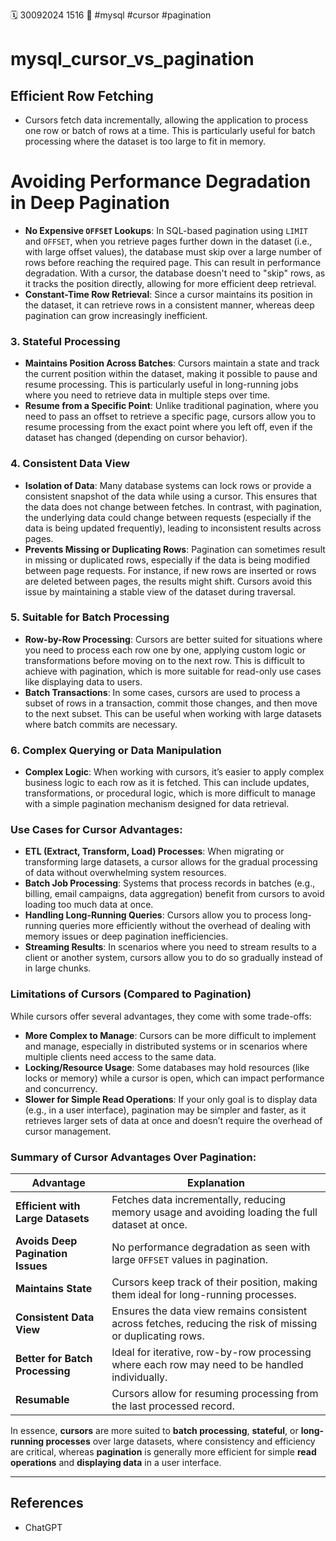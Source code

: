 🗓️ 30092024 1516
📎 #mysql #cursor #pagination

# mysql_cursor_vs_pagination
## Efficient Row Fetching
- Cursors fetch data incrementally, allowing the application to process one row or batch of rows at a time. This is particularly useful for batch processing where the dataset is too large to fit in memory.

# Avoiding Performance Degradation in Deep Pagination

- **No Expensive `OFFSET` Lookups**: In SQL-based pagination using `LIMIT` and `OFFSET`, when you retrieve pages further down in the dataset (i.e., with large offset values), the database must skip over a large number of rows before reaching the required page. This can result in performance degradation. With a cursor, the database doesn't need to "skip" rows, as it tracks the position directly, allowing for more efficient deep retrieval.
- **Constant-Time Row Retrieval**: Since a cursor maintains its position in the dataset, it can retrieve rows in a consistent manner, whereas deep pagination can grow increasingly inefficient.

### 3. **Stateful Processing**

- **Maintains Position Across Batches**: Cursors maintain a state and track the current position within the dataset, making it possible to pause and resume processing. This is particularly useful in long-running jobs where you need to retrieve data in multiple steps over time.
- **Resume from a Specific Point**: Unlike traditional pagination, where you need to pass an offset to retrieve a specific page, cursors allow you to resume processing from the exact point where you left off, even if the dataset has changed (depending on cursor behavior).

### 4. **Consistent Data View**

- **Isolation of Data**: Many database systems can lock rows or provide a consistent snapshot of the data while using a cursor. This ensures that the data does not change between fetches. In contrast, with pagination, the underlying data could change between requests (especially if the data is being updated frequently), leading to inconsistent results across pages.
- **Prevents Missing or Duplicating Rows**: Pagination can sometimes result in missing or duplicated rows, especially if the data is being modified between page requests. For instance, if new rows are inserted or rows are deleted between pages, the results might shift. Cursors avoid this issue by maintaining a stable view of the dataset during traversal.

### 5. **Suitable for Batch Processing**

- **Row-by-Row Processing**: Cursors are better suited for situations where you need to process each row one by one, applying custom logic or transformations before moving on to the next row. This is difficult to achieve with pagination, which is more suitable for read-only use cases like displaying data to users.
- **Batch Transactions**: In some cases, cursors are used to process a subset of rows in a transaction, commit those changes, and then move to the next subset. This can be useful when working with large datasets where batch commits are necessary.

### 6. **Complex Querying or Data Manipulation**

- **Complex Logic**: When working with cursors, it’s easier to apply complex business logic to each row as it is fetched. This can include updates, transformations, or procedural logic, which is more difficult to manage with a simple pagination mechanism designed for data retrieval.

### **Use Cases for Cursor Advantages:**

- **ETL (Extract, Transform, Load) Processes**: When migrating or transforming large datasets, a cursor allows for the gradual processing of data without overwhelming system resources.
- **Batch Job Processing**: Systems that process records in batches (e.g., billing, email campaigns, data aggregation) benefit from cursors to avoid loading too much data at once.
- **Handling Long-Running Queries**: Cursors allow you to process long-running queries more efficiently without the overhead of dealing with memory issues or deep pagination inefficiencies.
- **Streaming Results**: In scenarios where you need to stream results to a client or another system, cursors allow you to do so gradually instead of in large chunks.

### **Limitations of Cursors (Compared to Pagination)**

While cursors offer several advantages, they come with some trade-offs:

- **More Complex to Manage**: Cursors can be more difficult to implement and manage, especially in distributed systems or in scenarios where multiple clients need access to the same data.
- **Locking/Resource Usage**: Some databases may hold resources (like locks or memory) while a cursor is open, which can impact performance and concurrency.
- **Slower for Simple Read Operations**: If your only goal is to display data (e.g., in a user interface), pagination may be simpler and faster, as it retrieves larger sets of data at once and doesn’t require the overhead of cursor management.

### **Summary of Cursor Advantages Over Pagination:**

|**Advantage**|**Explanation**|
|---|---|
|**Efficient with Large Datasets**|Fetches data incrementally, reducing memory usage and avoiding loading the full dataset at once.|
|**Avoids Deep Pagination Issues**|No performance degradation as seen with large `OFFSET` values in pagination.|
|**Maintains State**|Cursors keep track of their position, making them ideal for long-running processes.|
|**Consistent Data View**|Ensures the data view remains consistent across fetches, reducing the risk of missing or duplicating rows.|
|**Better for Batch Processing**|Ideal for iterative, row-by-row processing where each row may need to be handled individually.|
|**Resumable**|Cursors allow for resuming processing from the last processed record.|

In essence, **cursors** are more suited to **batch processing**, **stateful**, or **long-running processes** over large datasets, where consistency and efficiency are critical, whereas **pagination** is generally more efficient for simple **read operations** and **displaying data** in a user interface.

---

## References
- ChatGPT